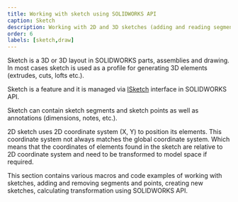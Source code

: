 ```yaml
---
title: Working with sketch using SOLIDWORKS API
caption: Sketch
description: Working with 2D and 3D sketches (adding and reading segments, transformations, feature creation) using SOLIDWORKS API
order: 6
labels: [sketch,draw]
---
```

Sketch is a 3D or 3D layout in SOLIDWORKS parts, assemblies and drawing. In most cases sketch is used as a profile for generating 3D elements (extrudes, cuts, lofts etc.).

Sketch is a feature and it is managed via [ISketch](http://help.solidworks.com/2018/english/api/sldworksapi/SolidWorks.Interop.sldworks~SolidWorks.Interop.sldworks.ISketch.html) interface in SOLIDWORKS API.

Sketch can contain sketch segments and sketch points as well as annotations (dimensions, notes, etc.).

2D sketch uses 2D coordinate system (X, Y) to position its elements. This coordinate system not always matches the global coordinate system. Which means that the coordinates of elements found in the sketch are relative to 2D coordinate system and need to be transformed to model space if required.

This section contains various macros and code examples of working with sketches, adding and removing segments and points, creating new sketches, calculating transformation using SOLIDWORKS API.